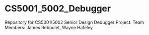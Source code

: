 # CS5001_5002_Debugger
Repository for CS5001/5002 Senior Design Debugger Project.  Team Members: James Reboulet, Wayne Hafeley
